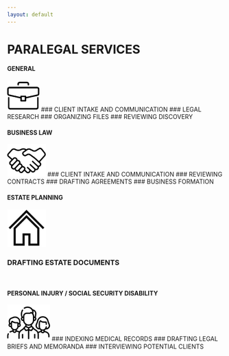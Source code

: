 ```yaml
---
layout: default
---
```


# PARALEGAL SERVICES


#### GENERAL
<img src="/assets/images/briefcase.png" alt="general" width="75">
### CLIENT INTAKE AND COMMUNICATION
### LEGAL RESEARCH
### ORGANIZING FILES
### REVIEWING DISCOVERY
<br/>


#### BUSINESS LAW
<img src="/assets/images/handshake.png" alt="business" width="90">
### CLIENT INTAKE AND COMMUNICATION
### REVIEWING CONTRACTS
### DRAFTING AGREEMENTS
### BUSINESS FORMATION
<br/>


#### ESTATE PLANNING
<img src="/assets/images/house.jpeg" alt="estate" width="90">

### DRAFTING ESTATE DOCUMENTS
<br/>


#### PERSONAL INJURY / SOCIAL SECURITY DISABILITY
<img src="/assets/images/people.png" alt="personal" width="100">
### INDEXING MEDICAL RECORDS
### DRAFTING LEGAL BRIEFS AND MEMORANDA
### INTERVIEWING POTENTIAL CLIENTS


